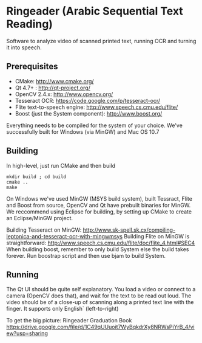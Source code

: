 Ringeader (Arabic Sequential Text Reading)
=======================

Software to analyze video of scanned printed text, running OCR and turning it into speech.

Prerequisites
-------------
* CMake: http://www.cmake.org/
* Qt 4.7+ : http://qt-project.org/
* OpenCV 2.4.x: http://www.opencv.org/
* Tesseract OCR: https://code.google.com/p/tesseract-ocr/
* Flite text-to-speech engine: http://www.speech.cs.cmu.edu/flite/ 
* Boost (just the System component): http://www.boost.org/

Everything needs to be compiled for the system of your choice. We've successfully built for Windows (via MinGW) and Mac OS 10.7

Building
--------
In high-level, just run CMake and then build

	mkdir build ; cd build
	cmake ..
	make

On Windows we've used MinGW (MSYS build system), built Tessract, Flite and Boost from source, OpenCV and Qt have prebuilt binaries for MinGW.
We reccommend using Eclipse for building, by setting up CMake to create an Eclipse/MinGW project.

Building Tesseract on MinGW: http://www.sk-spell.sk.cx/compiling-leptonica-and-tesseract-ocr-with-mingwmsys
Building Flite on MinGW is straightforward: http://www.speech.cs.cmu.edu/flite/doc/flite_4.html#SEC4
When building boost, remember to only build System else the build takes forever. Run boostrap script and then use bjam to build System.

Running
-------
The Qt UI should be quite self explanatory. You load a video or connect to a camera (OpenCV does that), and wait for the text to be read out loud. 
The video should be of a close-up of scanning along a printed text line with the finger.
It supports only English` (left-to-right)

To get the big picture: Ringeader Graduation Book 
https://drive.google.com/file/d/1C49qUUuoit7WyBqkdrXy8NRWsPiYrB_4/view?usp=sharing



